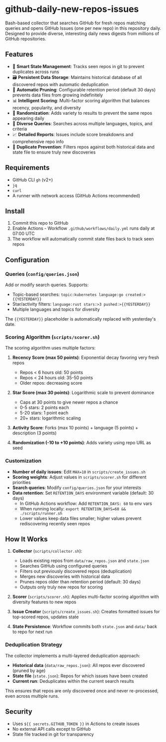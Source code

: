 # github-daily-new-repos-issues

Bash-based collector that searches GitHub for fresh repos matching queries and opens GitHub Issues (one per new repo) in this repository daily. Designed to provide diverse, interesting daily news digests from millions of GitHub repositories.

## Features

- 🔄 **Smart State Management**: Tracks seen repos in git to prevent duplicates across runs
- 🗃️ **Persistent Data Storage**: Maintains historical database of all discovered repos with automatic deduplication
- 🧹 **Automatic Pruning**: Configurable retention period (default 30 days) prevents data files from growing indefinitely
- 📊 **Intelligent Scoring**: Multi-factor scoring algorithm that balances recency, popularity, and diversity
- 🎲 **Randomization**: Adds variety to results to prevent the same repos appearing daily
- 🌈 **Diverse Queries**: Searches across multiple languages, topics, and criteria
- 📈 **Detailed Reports**: Issues include score breakdowns and comprehensive repo info
- 🚫 **Duplicate Prevention**: Filters repos against both historical data and state file to ensure truly new discoveries

## Requirements

- GitHub CLI `gh` (v2+)
- `jq`
- `curl`
- A runner with network access (GitHub Actions recommended)

## Install

1. Commit this repo to GitHub
2. Enable Actions - Workflow `.github/workflows/daily.yml` runs daily at 07:00 UTC
3. The workflow will automatically commit state files back to track seen repos

## Configuration

### Queries (`config/queries.json`)

Add or modify search queries. Supports:
- Topic-based searches: `topic:kubernetes language:go created:>{{YESTERDAY}}`
- Star/activity filters: `language:rust stars:>3 pushed:>{{YESTERDAY}}`
- Multiple languages and topics for diversity

The `{{YESTERDAY}}` placeholder is automatically replaced with yesterday's date.

### Scoring Algorithm (`scripts/scorer.sh`)

The scoring algorithm uses multiple factors:

1. **Recency Score (max 50 points)**: Exponential decay favoring very fresh repos
   - Repos < 6 hours old: 50 points
   - Repos < 24 hours old: 35-50 points
   - Older repos: decreasing score

2. **Star Score (max 30 points)**: Logarithmic scale to prevent dominance
   - Caps at 30 points to give newer repos a chance
   - 0-5 stars: 2 points each
   - 5-20 stars: 1 point each
   - 20+ stars: logarithmic scaling

3. **Activity Score**: Forks (max 10 points) + language (5 points) + description (3 points)

4. **Randomization (-10 to +10 points)**: Adds variety using repo URL as seed

### Customization

- **Number of daily issues**: Edit `MAX=10` in `scripts/create_issues.sh`
- **Scoring weights**: Adjust values in `scripts/scorer.sh` for different priorities
- **Search queries**: Modify `config/queries.json` for your interests
- **Data retention**: Set `RETENTION_DAYS` environment variable (default: 30 days)
  - In GitHub Actions workflow: Add `RETENTION_DAYS: 60` to env vars
  - When running locally: `export RETENTION_DAYS=60 && ./scripts/runner.sh`
  - Lower values keep data files smaller; higher values prevent rediscovering recently seen repos

## How It Works

1. **Collector** (`scripts/collector.sh`):
   - Loads existing repos from `data/raw_repos.json` and `state.json`
   - Searches GitHub using configured queries
   - Filters out previously discovered repos (deduplication)
   - Merges new discoveries with historical data
   - Prunes repos older than retention period (default: 30 days)
   - Outputs only truly new repos for scoring

2. **Scorer** (`scripts/scorer.sh`): Applies multi-factor scoring algorithm with diversity features to new repos

3. **Issue Creator** (`scripts/create_issues.sh`): Creates formatted issues for top-scored repos, updates state

4. **State Persistence**: Workflow commits both `state.json` and `data/` back to repo for next run

### Deduplication Strategy

The collector implements a multi-layered deduplication approach:
- **Historical data** (`data/raw_repos.json`): All repos ever discovered (pruned by age)
- **State file** (`state.json`): Repos for which issues have been created
- **Current run**: Deduplicates within the current search results

This ensures that repos are only discovered once and never re-processed, even across multiple runs.

## Security

- Uses `${{ secrets.GITHUB_TOKEN }}` in Actions to create issues
- No external API calls except to GitHub
- State file tracked in git for transparency

